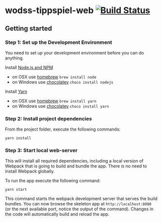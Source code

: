 # wodss-tippspiel-web [![Build Status](https://api.travis-ci.org/fhnw-students/wodss-tippspiel-web.svg?branch=master)](https://travis-ci.org/fhnw-students/wodss-tippspiel-web)

## Getting started

### Step 1: Set up the Development Environment

You need to set up your development environment before you can do anything.

Install [Node.js and NPM](https://nodejs.org/en/download/)

- on OSX use [homebrew](http://brew.sh) `brew install node`
- on Windows use [chocolatey](https://chocolatey.org/) `choco install nodejs`

Install [Yarn](https://yarnpkg.com/en/docs/install)

- on OSX use [homebrew](http://brew.sh) `brew install yarn`
- on Windows use [chocolatey](https://chocolatey.org/) `choco install yarn`

### Step 2: Install project dependencies

From the project folder, execute the following commands:

```shell
yarn install
```

### Step 3: Start local web-server

This will install all required dependencies, including a local version of Webpack that is going to
build and bundle the app. There is no need to install Webpack globally.

To run the app execute the following command:

```shell
yarn start
```

This command starts the webpack development server that serves the build bundles.
You can now browse the skeleton app at `http://localhost:8080` (or the next available port, notice the output of the command). Changes in the code
will automatically build and reload the app.
